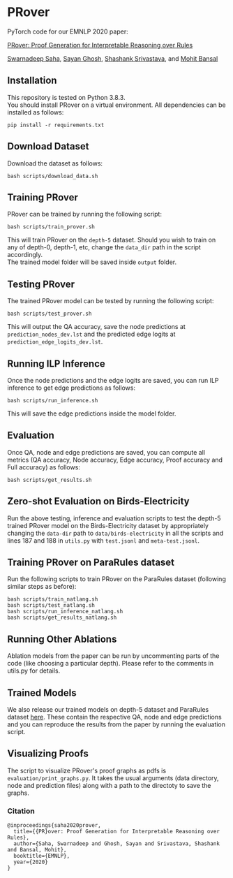 # PRover
PyTorch code for our EMNLP 2020 paper:

[PRover: Proof Generation for Interpretable Reasoning over Rules](https://arxiv.org/abs/2010.02830)

[Swarnadeep Saha](https://swarnahub.github.io/), [Sayan Ghosh](https://sgdgp.github.io/), [Shashank Srivastava](https://www.ssriva.com/), and [Mohit Bansal](https://www.cs.unc.edu/~mbansal/)

## Installation
This repository is tested on Python 3.8.3.  
You should install PRover on a virtual environment. All dependencies can be installed as follows:
```
pip install -r requirements.txt
```

## Download Dataset
Download the dataset as follows:
```
bash scripts/download_data.sh
```

## Training PRover
PRover can be trained by running the following script:
```
bash scripts/train_prover.sh
```
This will train PRover on the ```depth-5``` dataset. Should you wish to train on any of depth-0, depth-1, etc, change the ```data_dir``` path in the script accordingly.  
The trained model folder will be saved inside ```output``` folder.

## Testing PRover

The trained PRover model can be tested by running the following script:
```
bash scripts/test_prover.sh
```
This will output the QA accuracy, save the node predictions at ```prediction_nodes_dev.lst``` and the predicted edge logits at ```prediction_edge_logits_dev.lst```.

## Running ILP Inference

Once the node predictions and the edge logits are saved, you can run ILP inference to get edge predictions as follows:
```
bash scripts/run_inference.sh
```
This will save the edge predictions inside the model folder.

## Evaluation

Once QA, node and edge predictions are saved, you can compute all metrics (QA accuracy, Node accuracy, Edge accuracy, Proof accuracy and Full accuracy) as follows:
```
bash scripts/get_results.sh
```

## Zero-shot Evaluation on Birds-Electricity
Run the above testing, inference and evaluation scripts to test the depth-5 trained PRover model on the Birds-Electricity dataset by appropriately changing the ```data-dir``` path to ```data/birds-electricity``` in all the scripts and lines 187 and 188 in ```utils.py``` with ```test.jsonl``` and ```meta-test.jsonl```.


## Training PRover on ParaRules dataset
Run the following scripts to train PRover on the ParaRules dataset (following similar steps as before):
```
bash scripts/train_natlang.sh
bash scripts/test_natlang.sh
bash scripts/run_inference_natlang.sh
bash scripts/get_results_natlang.sh
```


## Running Other Ablations
Ablation models from the paper can be run by uncommenting parts of the code (like choosing a particular depth). Please refer to the comments in utils.py for details.

## Trained Models
We also release our trained models on depth-5 dataset and ParaRules dataset [here](https://drive.google.com/file/d/1bvIZMqN2bxw2t1hXbW0WgZkrNWNKkzdC/view?usp=sharing). These contain the respective QA, node and edge predictions and you can reproduce the results from the paper by running the evaluation script.

## Visualizing Proofs
The script to visualize PRover's proof graphs as pdfs is ```evaluation/print_graphs.py```. It takes the usual arguments (data directory, node and prediction files) along with a path to the directoty to save the graphs.

### Citation
```
@inproceedings{saha2020prover,
  title={{PR}over: Proof Generation for Interpretable Reasoning over Rules},
  author={Saha, Swarnadeep and Ghosh, Sayan and Srivastava, Shashank and Bansal, Mohit},
  booktitle={EMNLP},
  year={2020}
}
```
